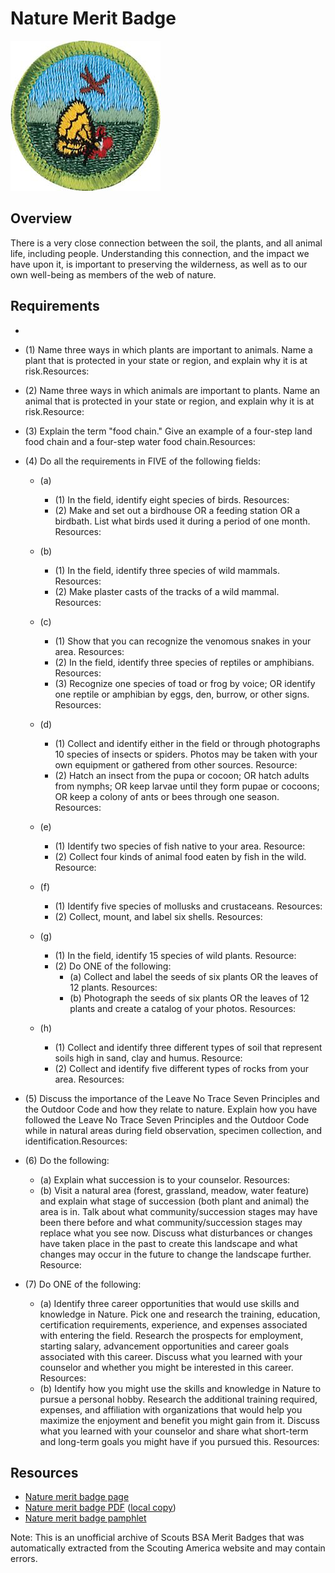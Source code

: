 

# Nature Merit Badge

![Nature Merit Badge](images/nature-merit-badge.jpg)

## Overview



There is a very close connection between the soil, the plants, and all animal life, including people. Understanding this connection, and the impact we have upon it, is important to preserving the wilderness, as well as to our own well-being as members of the web of nature.

## Requirements

* 
* (1) Name three ways in which plants are important to animals. Name a plant that is protected in your state or region, and explain why it is at risk.Resources:
* (2) Name three ways in which animals are important to plants. Name an animal that is protected in your state or region, and explain why it is at risk.Resource:
* (3) Explain the term "food chain." Give an example of a four-step land food chain and a four-step water food chain.Resources:
* (4) Do all the requirements in FIVE of the following fields:
    * (a) 
        * (1) In the field, identify eight species of birds. Resources:
        * (2) Make and set out a birdhouse OR a feeding station OR a birdbath. List what birds used it during a period of one month. Resources:


    * (b) 
        * (1) In the field, identify three species of wild mammals. Resources:
        * (2) Make plaster casts of the tracks of a wild mammal. Resources:


    * (c) 
        * (1) Show that you can recognize the venomous snakes in your area. Resources:
        * (2) In the field, identify three species of reptiles or amphibians. Resources:
        * (3) Recognize one species of toad or frog by voice; OR identify one reptile or amphibian by eggs, den, burrow, or other signs. Resources:


    * (d) 
        * (1) Collect and identify either in the field or through photographs 10 species of insects or spiders. Photos may be taken with your own equipment or gathered from other sources. Resource:
        * (2) Hatch an insect from the pupa or cocoon; OR hatch adults from nymphs; OR keep larvae until they form pupae or cocoons; OR keep a colony of ants or bees through one season. Resources:


    * (e) 
        * (1) Identify two species of fish native to your area. Resource:
        * (2) Collect four kinds of animal food eaten by fish in the wild. Resource:


    * (f) 
        * (1) Identify five species of mollusks and crustaceans. Resources:
        * (2) Collect, mount, and label six shells. Resources:


    * (g) 
        * (1) In the field, identify 15 species of wild plants. Resource:
        * (2) Do ONE of the following:
            * (a) Collect and label the seeds of six plants OR the leaves of 12 plants. Resources:
            * (b) Photograph the seeds of six plants OR the leaves of 12 plants and create a catalog of your photos. Resources:




    * (h) 
        * (1) Collect and identify three different types of soil that represent soils high in sand, clay and humus. Resource:
        * (2) Collect and identify five different types of rocks from your area. Resources:




* (5) Discuss the importance of the Leave No Trace Seven Principles and the Outdoor Code and how they relate to nature. Explain how you have followed the Leave No Trace Seven Principles and the Outdoor Code while in natural areas during field observation,  specimen collection, and identification.Resources:
* (6) Do the following:
    * (a) Explain what succession is to your counselor. Resources:
    * (b) Visit a natural area (forest, grassland, meadow, water feature) and explain what stage of succession (both plant and animal) the area is in. Talk about what community/succession stages may have been there before and what community/succession stages may replace what you see now. Discuss what disturbances or changes have taken place in the past to create this landscape and what changes may occur in the future to change the landscape further. Resource:


* (7) Do ONE of the following:
    * (a) Identify three career opportunities that would use skills and knowledge in Nature. Pick one and research the training, education, certification requirements, experience, and expenses associated with entering the field. Research the prospects for employment, starting salary, advancement opportunities and career goals associated with this career. Discuss what you learned with your counselor and whether you might be interested in this career. Resources:
    * (b) Identify how you might use the skills and knowledge in Nature to pursue a personal hobby. Research the additional training required, expenses, and affiliation with organizations that would help you maximize the enjoyment and benefit you might gain from it. Discuss what you learned with your counselor and share what short-term and long-term goals you might have if you pursued this. Resources:




## Resources

- [Nature merit badge page](https://www.scouting.org/merit-badges/nature/)
- [Nature merit badge PDF](https://filestore.scouting.org/filestore/Merit_Badge_ReqandRes/Pamphlets/Nature_2024.pdf) ([local copy](files/nature-merit-badge.pdf))
- [Nature merit badge pamphlet](https://www.scoutshop.org/bsa-nature-merit-badge-pamphlet-boy-scouts-of-america-659868.html)

Note: This is an unofficial archive of Scouts BSA Merit Badges that was automatically extracted from the Scouting America website and may contain errors.